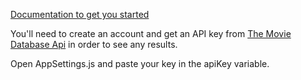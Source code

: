 [Documentation to get you started](https://facebook.github.io/react-native/docs/getting-started)

You'll need to create an account and get an API key from [The Movie Database Api](https://www.themoviedb.org/account/signup) in order to see any results. 

Open AppSettings.js and paste your key in the apiKey variable.
